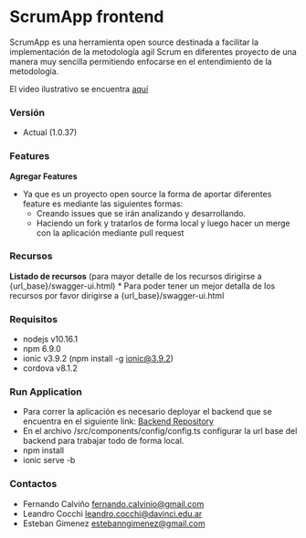 # ScrumApp frontend #

ScrumApp es una herramienta open source destinada a facilitar la implementación de la metodología agil Scrum en diferentes proyecto de una manera muy sencilla permitiendo enfocarse en el entendimiento de la metodología.

El video ilustrativo se encuentra [aquí](https://www.youtube.com/watch?v=lCBi615wK5k&feature=youtu.be)

### Versión ###
  * Actual (1.0.37)

### Features ###
  **Agregar Features** 
  * Ya que es un proyecto open source la forma de aportar diferentes feature es mediante las siguientes formas:
    * Creando issues que se irán analizando y desarrollando. 
    * Haciendo un fork y tratarlos de forma local y luego hacer un merge con la aplicación mediante pull request 
    
### Recursos ###
 **Listado de recursos** (para mayor detalle de los recursos dirigirse a {url_base}/swagger-ui.html)
    * Para poder tener un mejor detalla de los recursos por favor dirigirse a {url_base}/swagger-ui.html


### Requisitos ###
* nodejs v10.16.1
* npm 6.9.0
* ionic v3.9.2 (npm install -g ionic@3.9.2)
* cordova v8.1.2

### Run Application ###
* Para correr la aplicación es necesario deployar el backend que se encuentra en el siguiente link:
[Backend Repository](https://github.com/lecocchi/projectFinal-BK)
* En el archivo /src/components/config/config.ts configurar la url base del backend para trabajar todo de forma local.
* npm install
* ionic serve -b


### Contactos ###
* Fernando Calviño <fernando.calvinio@gmail.com>
* Leandro Cocchi <leandro.cocchi@davinci.edu.ar>
* Esteban Gimenez <estebanngimenez@gmail.com>
